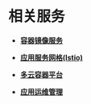 # 相关服务<a name="cce_01_0223"></a>

-   **[容器镜像服务](容器镜像服务.md)**  

-   **[应用服务网格\(Istio\)](应用服务网格(Istio).md)**  

-   **[多云容器平台](多云容器平台.md)**  

-   **[应用运维管理](应用运维管理.md)**  


